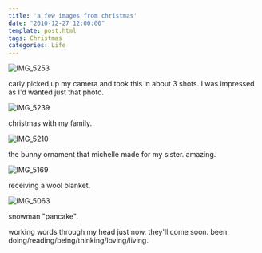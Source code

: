 ```yaml
---
title: 'a few images from christmas'
date: "2010-12-27 12:00:00"
template: post.html
tags: Christmas
categories: Life
---
```


![IMG_5253](http://f.slowtheory.com/5296146211_1bfbbf46fe.jpg "IMG_5253")  
  
carly picked up my camera and took this in about 3 shots. I was impressed as I'd wanted just that photo.  
  
![IMG_5239](http://f.slowtheory.com/5296741564_25efa5fdff.jpg "IMG_5239")  
  
christmas with my family.  
  
![IMG_5210](http://f.slowtheory.com/5296145023_1ea502f702.jpg "IMG_5210")  
  
the bunny ornament that michelle made for my sister. amazing.  
  
![IMG_5169](http://f.slowtheory.com/5296144477_fab0b11aa6.jpg "IMG_5169")  
  
receiving a wool blanket.  
  
![IMG_5063](http://f.slowtheory.com/5296738034_a6cb4a62b3.jpg "IMG_5063")  
  
snowman "pancake".  
  
working words through my head just now. they'll come soon. been doing/reading/being/thinking/loving/living.